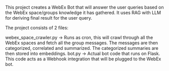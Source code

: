 This project creates a WebEx Bot that will answer the user queries based on the WebEx space/groups knowledge it has gathered. It uses RAG with LLM for deriving final result for the user query.

The project consists of 2 files:

webex_space_crawler.py -> Runs as cron, this will crawl through all the WebEx spaces and fetch all the group messages. The messages are then categorized, correlated and summarized. The categorized summaries are then stored into embeddings.
bot.py -> Actual bot code that runs on Flask. This code acts as a Webhook integration that will be plugged to the WebEx bot.

